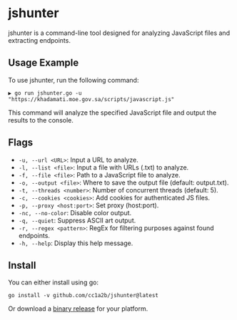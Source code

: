 # jshunter

jshunter is a command-line tool designed for analyzing JavaScript files and extracting endpoints.

## Usage Example

To use jshunter, run the following command:

```
▶ go run jshunter.go -u "https://khadamati.moe.gov.sa/scripts/javascript.js"
```

This command will analyze the specified JavaScript file and output the results to the console.

## Flags

- `-u, --url <URL>`: Input a URL to analyze.
- `-l, --list <file>`: Input a file with URLs (.txt) to analyze.
- `-f, --file <file>`: Path to a JavaScript file to analyze.
- `-o, --output <file>`: Where to save the output file (default: output.txt).
- `-t, --threads <number>`: Number of concurrent threads (default: 5).
- `-c, --cookies <cookies>`: Add cookies for authenticated JS files.
- `-p, --proxy <host:port>`: Set proxy (host:port).
- `-nc, --no-color`: Disable color output.
- `-q, --quiet`: Suppress ASCII art output.
- `-r, --regex <pattern>`: RegEx for filtering purposes against found endpoints.
- `-h, --help`: Display this help message.

## Install

You can either install using go:

```
go install -v github.com/cc1a2b/jshunter@latest
```

Or download a [binary release](https://github.com/cc1a2b/jshunter/releases) for your platform.

